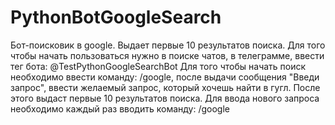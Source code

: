 # PythonBotGoogleSearch
Бот-поисковик в google. Выдает первые 10 результатов поиска.
Для того чтобы начать пользоваться нужно в поиске чатов, в телеграмме, ввести тег бота: @TestPythonGoogleSearchBot
Для того чтобы начать поиск необходимо ввести команду: /google, после выдачи сообщения "Введи запрос", ввести желаемый запрос, который хочешь найти в гугл.
После этого выдаст первые 10 результатов поиска.
Для ввода нового запроса необходимо каждый раз вводить команду: /google                                                                            

